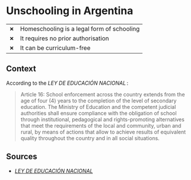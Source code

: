 # Unschooling in Argentina
| | |
|-|-|
| __✗__ | Homeschooling is a legal form of schooling |
| __✗__ | It requires no prior authorisation |
| __✗__ | It can be curriculum-free |

## Context

According to the _LEY DE EDUCACIÓN NACIONAL_ :

> Article 16: School enforcement across the country extends from the age of four (4) years to the completion of the level of secondary education.
> The Ministry of Education and the competent judicial authorities shall ensure compliance with the obligation of school through institutional,
> pedagogical and rights-promoting alternatives that meet the requirements of the local and community, urban and rural,
> by means of actions that allow to achieve results of equivalent quality throughout the country and in all social situations.

## Sources

* [_LEY DE EDUCACIÓN NACIONAL_](https://www.boletinoficial.gob.ar/pdf/linkQR/L2QyaENrRGxFVUJycmZ0RFhoUThyQT09)
